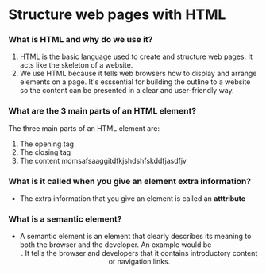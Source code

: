 # Structure web pages with HTML

### What is HTML and why do we use it?

1. HTML is the basic language used to create and structure web pages. It acts like the skeleton of a website. 
2. We use HTML because it tells web browsers how to display and arrange elements on a page. It's esssential for building the outline to a website so the content can be presented in a clear and user-friendly way.

### What are the 3 main parts of an HTML element?

The three main parts of an HTML element are:

1. The opening tag
2. The closing tag
3. The content mdmsafsaaggitdfkjshdshfskddfjasdfjv

###  What is it called when you give an element extra information?

- The extra information that you give an element is called an **atttribute**

### What is a semantic element?

- A semantic element is an element that clearly describes its meaning to both the browser and the developer. An example would be <header>. It tells the browser and developers that it contains introductory content or navigation links. 